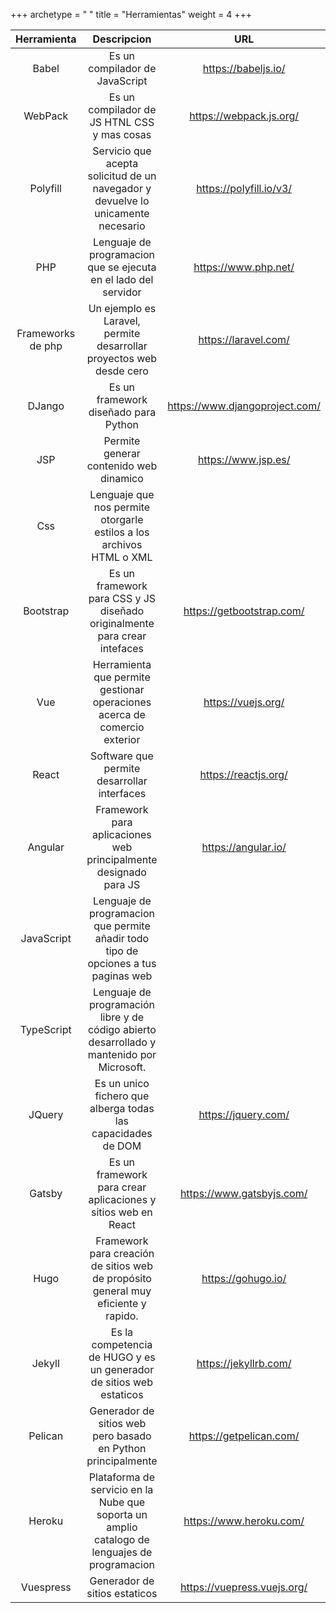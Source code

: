 +++
archetype = " "
title = "Herramientas"
weight = 4
+++

|Herramienta|Descripcion|URL|
|:---:|:---:|:---:|
|Babel                  |Es un compilador de JavaScript|https://babeljs.io/|
|WebPack                |Es un compilador de JS HTNL CSS y mas cosas|https://webpack.js.org/|
|Polyfill               |Servicio que acepta solicitud de un navegador y devuelve lo unicamente necesario|https://polyfill.io/v3/|
|PHP                    |Lenguaje de programacion que se ejecuta en el lado del servidor|https://www.php.net/|
|Frameworks de php      |Un ejemplo es Laravel, permite desarrollar proyectos web desde cero|https://laravel.com/|
|DJango                 |Es un framework diseñado para Python|https://www.djangoproject.com/|
|JSP                    |Permite generar contenido web dinamico|https://www.jsp.es/|
|Css                    |Lenguaje que nos permite otorgarle estilos a los archivos HTML o XML|
|Bootstrap              |Es un framework para CSS y JS diseñado originalmente para crear intefaces|https://getbootstrap.com/|
|Vue                    |Herramienta que permite gestionar operaciones acerca de comercio exterior|https://vuejs.org/|
|React                  |Software que permite desarrollar interfaces|https://reactjs.org/|
|Angular                |Framework para aplicaciones web principalmente designado para JS|https://angular.io/|
|JavaScript             |Lenguaje de programacion que permite añadir todo tipo de opciones a tus paginas web||
|TypeScript             |Lenguaje de programación libre y de código abierto desarrollado y mantenido por Microsoft.||
|JQuery                 |Es un unico fichero que alberga todas las capacidades de DOM|https://jquery.com/|
|Gatsby                 |Es un framework para crear aplicaciones y sitios web en React|https://www.gatsbyjs.com/|
|Hugo                   |Framework para creación de sitios web de propósito general muy eficiente y rapido. |https://gohugo.io/|
|Jekyll                 |Es la competencia de HUGO y es un generador de sitios web estaticos|https://jekyllrb.com/|
|Pelican                |Generador de sitios web pero basado en Python principalmente|https://getpelican.com/|
|Heroku                 |Plataforma de servicio en la Nube que soporta un amplio catalogo de lenguajes de programacion|https://www.heroku.com/|
|Vuespress              |Generador de sitios estaticos|https://vuepress.vuejs.org/|


